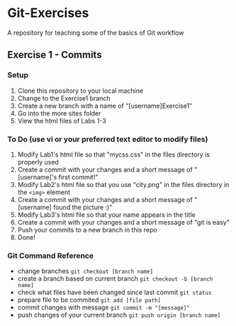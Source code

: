 # Git-Exercises
A repository for teaching some of the basics of Git workflow

## Exercise 1 - Commits
### Setup
1. Clone this repository to your local machine
2. Change to the Exercise1 branch
3. Create a new branch with a name of "[username]Exercise1"
4. Go into the more sites folder
5. View the html files of Labs 1-3
### To Do (use vi or your preferred text editor to modify files)
1. Modify Lab1's html file so that "mycss.css" in the files directory is properly used
2. Create a commit with your changes and a short message of "[username]'s first commit!"
3. Modify Lab2's html file so that you use "city.png" in the files directory in the `<img>` element
4. Create a commit with your changes and a short message of "[username] found the picture :)"
5. Modify Lab3's html file so that your name appears in the title
6. Create a commit with your changes and a short message of "git is easy"
7. Push your commits to a new branch in this repo
8. Done!
### Git Command Reference
- change branches `git checkout [branch name]`
- create a branch based on current branch `git checkout -b [branch name]`
- check what files have been changed since last commit `git status`
- prepare file to be commited `git add [file path]`
- commit changes with message `git commit -m "[message]"`
- push changes of your current branch `git push origin [branch name]`
